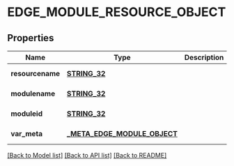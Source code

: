# EDGE_MODULE_RESOURCE_OBJECT

## Properties
Name | Type | Description | Notes
------------ | ------------- | ------------- | -------------
**resourcename** | [**STRING_32**](STRING_32.md) |  | [default to null]
**modulename** | [**STRING_32**](STRING_32.md) |  | [default to null]
**moduleid** | [**STRING_32**](STRING_32.md) |  | [default to null]
**var_meta** | [**_META_EDGE_MODULE_OBJECT**](_metaEdgeModuleObject.md) |  | [default to null]

[[Back to Model list]](../README.md#documentation-for-models) [[Back to API list]](../README.md#documentation-for-api-endpoints) [[Back to README]](../README.md)


